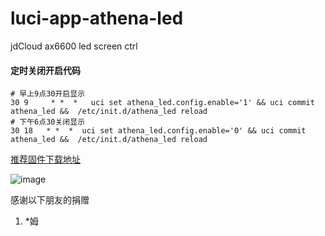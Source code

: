 # luci-app-athena-led
jdCloud ax6600 led screen ctrl

#### 定时关闭开启代码

```
# 早上9点30开启显示
30 9     * *  *   uci set athena_led.config.enable='1' && uci commit athena_led &&  /etc/init.d/athena_led reload
# 下午6点30关闭显示
30 18   * *  *  uci set athena_led.config.enable='0' && uci commit athena_led &&  /etc/init.d/athena_led reload
```

[推荐固件下载地址](https://github.com/VIKINGYFY/OpenWRT-CI/releases)


![image](https://github.com/user-attachments/assets/a2bcf6af-4e29-49d4-b183-799f68b74efb)



感谢以下朋友的捐赠
1. *姆
